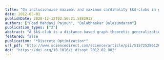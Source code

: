 ```yaml
---
title: "On inclusionwise maximal and maximum cardinality $k$-clubs in graphs"
date: 2012-05-01
publishDate: 2020-12-12T02:56:21.588291Z
authors: ["Foad Mahdavi Pajouh", "Balabhaskar Balasundaram"]
publication_types: ["2"]
abstract: "A $k$-club is a distance-based graph-theoretic generalization of a clique, originally introduced to model cohesive social subgroups in social network analysis. The $k$-clubs represent low diameter clusters in graphs and are appropriate for various graph-based data mining applications. Unlike cliques, the $k$-club model is nonhereditary, meaning every subset of a $k$-club is not necessarily a $k$-club. In this article, we settle an open problem establishing the intractability of testing inclusion-wise maximality of $k$-clubs. This result is in contrast to polynomial-time verifiability of maximal cliques, and is a direct consequence of its nonhereditary nature. We also identify a class of graphs for which this problem is polynomial-time solvable. We propose a distance coloring based upper-bounding scheme and a bounded enumeration based lower-bounding routine and employ them in a combinatorial branch-and-bound algorithm for finding maximum cardinality $k$-clubs. Computational results from using the proposed algorithms on 200-vertex graphs are also provided."
featured: false
publication: "*Discrete Optimization*"
url_pdf: "http://www.sciencedirect.com/science/article/pii/S1572528612000163"
doi: "https://doi.org/10.1016/j.disopt.2012.02.002"
---
```


